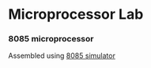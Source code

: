 # Microprocessor Lab

### 8085 microprocessor

Assembled using [8085 simulator](https://8085simulator.codeplex.com/)
